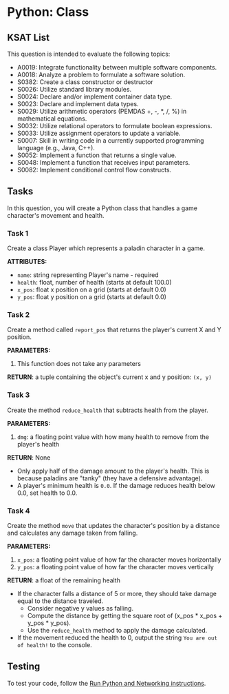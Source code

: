 # Python: Class
## KSAT List
This question is intended to evaluate the following topics:
- A0019: Integrate functionality between multiple software components.
- A0018: Analyze a problem to formulate a software solution.
- S0382: Create a class constructor or destructor
- S0026: Utilize standard library modules.
- S0024: Declare and/or implement container data type.
- S0023: Declare and implement data types.
- S0029: Utilize arithmetic operators (PEMDAS +, -, *, /, %) in mathematical equations.
- S0032: Utilize relational operators to formulate boolean expressions.
- S0033: Utilize assignment operators to update a variable.
- S0007: Skill in writing code in a currently supported programming language (e.g., Java, C++).
- S0052: Implement a function that returns a single value.
- S0048: Implement a function that receives input parameters.
- S0082: Implement conditional control flow constructs.

## Tasks
In this question, you will create a Python class that handles a game character's movement and health.

### Task 1
Create a class Player which represents a paladin character in a game.

**ATTRIBUTES:** 
- `name`: string representing Player's name - required
- `health`: float, number of health (starts at default 100.0)
- `x_pos`: float x position on a grid (starts at default 0.0)
- `y_pos`: float y position on a grid (starts at default 0.0)
        
### Task 2
Create a method called `report_pos` that returns the player's current X and Y position.

**PARAMETERS:**
1. This function does not take any parameters

**RETURN**: a tuple containing the object's current x and y position: `(x, y)`

### Task 3
Create the method `reduce_health` that subtracts health from the player.

**PARAMETERS:**
1. `dmg`: a floating point value with how many health to remove from the player's health

**RETURN**: None

- Only apply half of the damage amount to the player's health. This is because paladins are "tanky" (they have a defensive advantage).
- A player's minimum health is `0.0`. If the damage reduces health below 0.0, set health to 0.0.

### Task 4
Create the method `move` that updates the character's position by a distance and calculates any damage taken 
from falling.

**PARAMETERS:**
1. `x_pos`: a floating point value of how far the character moves horizontally
1. `y_pos`: a floating point value of how far the character moves vertically

**RETURN**: a float of the remaining health

- If the character falls a distance of 5 or more, they should take damage equal to the distance traveled. 
  - Consider negative y values as falling.
  - Compute the distance by getting the square root of (x_pos \* x_pos + y_pos \* y_pos).
  - Use the `reduce_health` method to apply the damage calculated.
- If the movement reduced the health to 0, output the string `You are out of health!` to the console.

## Testing
To test your code, follow the [Run Python and Networking instructions](https://gitlab.com/90cos/cyv/cyber-capability-developer-ccd/ccd-master-question-file/-/blob/master/performance/exam_files/compile-instructions.md).
